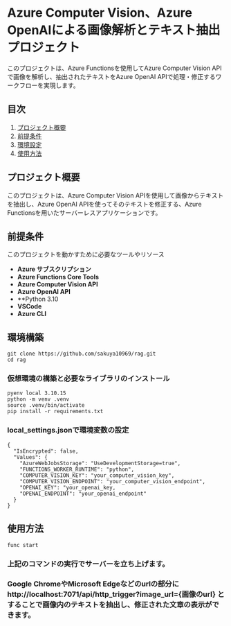 # Azure Computer Vision、Azure OpenAIによる画像解析とテキスト抽出プロジェクト

このプロジェクトは、Azure Functionsを使用してAzure Computer Vision APIで画像を解析し、抽出されたテキストをAzure OpenAI APIで処理・修正するワークフローを実現します。


## 目次

1. [プロジェクト概要](#プロジェクト概要)
2. [前提条件](#前提条件)
3. [環境設定](#環境設定)
4. [使用方法](#使用方法)


## プロジェクト概要

このプロジェクトは、Azure Computer Vision APIを使用して画像からテキストを抽出し、Azure OpenAI APIを使ってそのテキストを修正する、Azure Functionsを用いたサーバーレスアプリケーションです。


## 前提条件

このプロジェクトを動かすために必要なツールやリソース

- **Azure サブスクリプション**
- **Azure Functions Core Tools**
- **Azure Computer Vision API**
- **Azure OpenAI API**
- **Python 3.10
- **VSCode**
- **Azure CLI**


## 環境構築

```
git clone https://github.com/sakuya10969/rag.git
cd rag
```

### 仮想環境の構築と必要なライブラリのインストール
```
pyenv local 3.10.15
python -m venv .venv
source .venv/bin/activate
pip install -r requirements.txt
```

### local_settings.jsonで環境変数の設定
```
{
  "IsEncrypted": false,
  "Values": {
    "AzureWebJobsStorage": "UseDevelopmentStorage=true",
    "FUNCTIONS_WORKER_RUNTIME": "python",
    "COMPUTER_VISION_KEY": "your_computer_vision_key",
    "COMPUTER_VISION_ENDPOINT": "your_computer_vision_endpoint",
    "OPENAI_KEY": "your_openai_key,
    "OPENAI_ENDPOINT": "your_openai_endpoint"
  }
}
```


## 使用方法

```
func start
```

### 上記のコマンドの実行でサーバーを立ち上げます。
### Google ChromeやMicrosoft Edgeなどのurlの部分に http://localhost:7071/api/http_trigger?image_url={画像のurl} とすることで画像内のテキストを抽出し、修正された文章の表示ができます。
